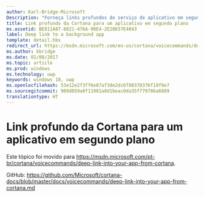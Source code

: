 ```yaml
---
author: Karl-Bridge-Microsoft
Description: "Forneça links profundos do serviço de aplicativo em segundo plano na Cortana para iniciar o aplicativo em primeiro plano em um estado ou contexto específico."
title: Link profundo da Cortana para um aplicativo em segundo plano
ms.assetid: BE811A87-8821-476A-90E4-2E20D37E4043
label: Deep link to a background app
template: detail.hbs
redirect_url: https://msdn.microsoft.com/en-us/cortana/voicecommands/deep-link-into-your-app-from-cortana
ms.author: kbridge
ms.date: 02/08/2017
ms.topic: article
ms.prod: windows
ms.technology: uwp
keywords: windows 10, uwp
ms.openlocfilehash: 53e12e2f3ff6e87af3de2dc6f80370376f18f9e7
ms.sourcegitcommit: 909d859a0f11981a8d1beac0da35f779786a6889
translationtype: HT
---
```

# <a name="deep-link-from-cortana-to-a-background-app"></a>Link profundo da Cortana para um aplicativo em segundo plano

Este tópico foi movido para https://msdn.microsoft.com/pt-br/cortana/voicecommands/deep-link-into-your-app-from-cortana.

GitHub: https://github.com/Microsoft/cortana-docs/blob/master/docs/voicecommands/deep-link-into-your-app-from-cortana.md

